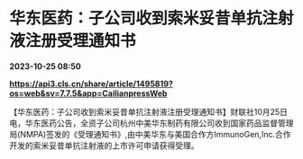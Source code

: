 # 华东医药：子公司收到索米妥昔单抗注射液注册受理通知书

**2023-10-25 08:50**

**https://api3.cls.cn/share/article/1495819?os=web&sv=7.7.5&app=CailianpressWeb**

【华东医药：子公司收到索米妥昔单抗注射液注册受理通知书】财联社10月25日电，华东医药公告，全资子公司杭州中美华东制药有限公司收到国家药品监督管理局(NMPA)签发的《受理通知书》,由中美华东与美国合作方ImmunoGen,Inc.合作开发的索米妥昔单抗注射液的上市许可申请获得受理。